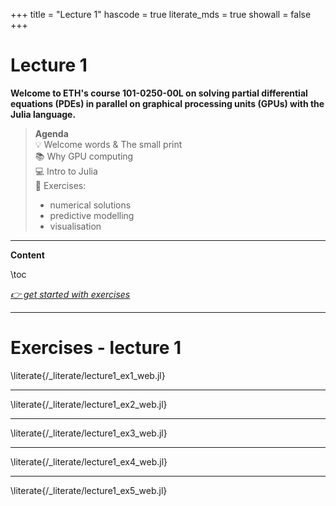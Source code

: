 +++
title = "Lecture 1"
hascode = true
literate_mds = true
showall = false
+++

# Lecture 1

**Welcome to ETH's course 101-0250-00L on solving partial differential equations (PDEs) in parallel on graphical processing units (GPUs) with the Julia language.**

> **Agenda**\
> :bulb: Welcome words & The small print\
> :books: Why GPU computing\
> :computer: Intro to Julia\
> :construction: Exercises:
> - numerical solutions
> - predictive modelling
> - visualisation

--- 

**Content**

\toc

[_👉 get started with exercises_](#exercises_-_lecture_1)

---

# Exercises - lecture 1


\literate{/_literate/lecture1_ex1_web.jl}

---

\literate{/_literate/lecture1_ex2_web.jl}

---

\literate{/_literate/lecture1_ex3_web.jl}

---

\literate{/_literate/lecture1_ex4_web.jl}

---

\literate{/_literate/lecture1_ex5_web.jl}
